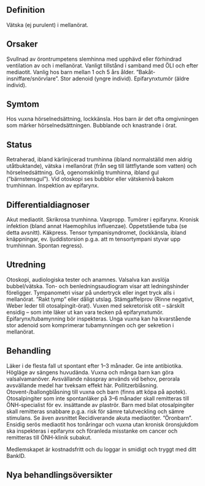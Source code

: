 ## Definition

Vätska (ej purulent) i mellanörat.

## Orsaker

Svullnad av örontrumpetens slemhinna med upphävd eller förhindrad ventilation av och i mellanörat. Vanligt tillstånd i samband med ÖLI och efter mediaotit. Vanlig hos barn mellan 1 och 5 års ålder. ”Bakåt-insniffare/snörvlare”. Stor adenoid (yngre individ). Epifarynxtumör (äldre individ).

## Symtom

Hos vuxna hörselnedsättning, lockkänsla. Hos barn är det ofta omgivningen som märker hörselnedsättningen. Bubblande och knastrande i örat.

## Status

Retraherad, ibland kärlinjicerad trumhinna (ibland normalställd men aldrig utåtbuktande), vätska i mellanörat (från seg till lättflytande som vatten) och hörselnedsättning. Grå, ogenomskinlig trumhinna, ibland gul (”bärnstensgul”). Vid otoskopi ses bubblor eller vätskenivå bakom trumhinnan.
Inspektion av epifarynx.

## Differentialdiagnoser

Akut mediaotit. Skrikrosa trumhinna. Vaxpropp. Tumörer i epifarynx. Kronisk infektion (bland annat Haemophilus influenzae). Öppetstående tuba (se detta avsnitt). Käkpress. Tensor tympanisyndromet, (lockkänsla, ibland knäppningar, ev. ljuddistorsion p.g.a. att m tensortympani styvar upp trumhinnan. Spontan regress).

## Utredning

Otoskopi, audiologiska tester och anamnes. Valsalva kan avslöja bubbel/vätska. Ton- och benledningsaudiogram visar att ledningshinder föreligger. Tympanometri visar på undertryck eller inget tryck alls i mellanörat. ”Rakt tymp” eller dåligt utslag. Stämgaffelprov (Rinne negativt, Weber leder till otosalpingit-örat).
Vuxen med sekretorisk otit – särskilt ensidig – som inte läker ut kan vara tecken på epifarynxtumör. Epifarynx/tubamynning bör inspekteras. Unga vuxna kan ha kvarstående stor adenoid som komprimerar tubamynningen och ger sekretion i mellanörat.

## Behandling

Läker i de flesta fall ut spontant efter 1–3 månader. Ge inte antibiotika. Högläge av sängens huvudända. Vuxna och många barn kan göra valsalvamanöver. Avsvällande nässpray används vid behov, perorala avsvällande medel har tveksam effekt här. Pollitzerblåsning. Otovent-/ballongblåsning till vuxna och barn (finns att köpa på apotek). Otosalpingiter som inte spontanläker på 3–6 månader skall remitteras till ÖNH-specialist för ev. insättande av plaströr. Barn med bilat otosalpingiter skall remitteras snabbare p.g.a. risk för sämre talutveckling och sämre stimulans. Se även avsnittet Recidiverande akuta mediaotiter. ”Öronbarn”.
Ensidig serös mediaotit hos tonåringar och vuxna utan kronisk öronsjukdom ska inspekteras i epifarynx och föranleda misstanke om cancer och remitteras till ÖNH-klinik subakut.


Medlemskapet är kostnadsfritt och du loggar in smidigt och tryggt med ditt BankID.

## Nya behandlingsöversikter

